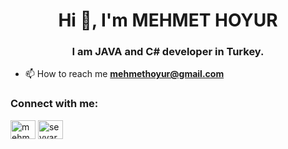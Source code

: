 <h1 align="center">Hi 👋, I'm MEHMET HOYUR</h1>
<h3 align="center">I am JAVA and C# developer in Turkey.</h3>

- 📫 How to reach me **mehmethoyur@gmail.com**

<h3 align="left">Connect with me:</h3>
<p align="left">
<a href="https://linkedin.com/in/mehmethoyur" target="blank"><img align="center" src="https://raw.githubusercontent.com/rahuldkjain/github-profile-readme-generator/master/src/images/icons/Social/linked-in-alt.svg" alt="mehmethoyur" height="30" width="40" /></a>
<a href="https://instagram.com/seyyargitarist" target="blank"><img align="center" src="https://raw.githubusercontent.com/rahuldkjain/github-profile-readme-generator/master/src/images/icons/Social/instagram.svg" alt="seyyargitarist" height="30" width="40" /></a>
</p>
